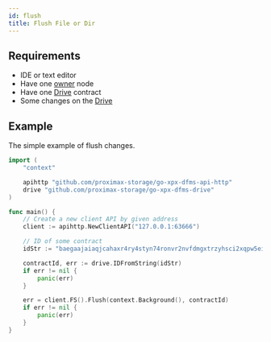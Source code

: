```yaml
---
id: flush
title: Flush File or Dir
---
```


## Requirements

- IDE or text editor
- Have one [owner](../../roles/owner.md) node
- Have one [Drive](../../built_in_features/drive/overview.md) contract
- Some changes on the [Drive](../../built_in_features/drive/overview.md)

## Example

The simple example of flush changes.

```go
import (
    "context"

    apihttp "github.com/proximax-storage/go-xpx-dfms-api-http"
    drive "github.com/proximax-storage/go-xpx-dfms-drive"
)

func main() {
    // Create a new client API by given address
    client := apihttp.NewClientAPI("127.0.0.1:63666")

    // ID of some contract
    idStr := "baegaajaiaqjcahaxr4ry4styn74ronvr2nvfdmgxtrzyhsci2xqpw5eisrisrgn5"

    contractId, err := drive.IDFromString(idStr)
    if err != nil {
        panic(err)
    }

    err = client.FS().Flush(context.Background(), contractId)
    if err != nil {
        panic(err)
    }
}
```

